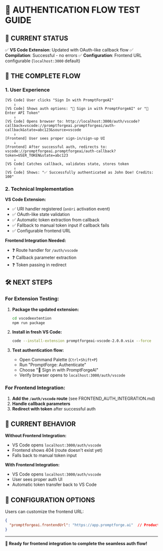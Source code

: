 # 🧪 **AUTHENTICATION FLOW TEST GUIDE**

## 🎯 **CURRENT STATUS**
✅ **VS Code Extension**: Updated with OAuth-like callback flow
✅ **Compilation**: Successful - no errors
✅ **Configuration**: Frontend URL configurable (`localhost:3000` default)

## 🔄 **THE COMPLETE FLOW**

### **1. User Experience**
```
[VS Code] User clicks "Sign In with PromptForgeAI"
    ↓
[VS Code] Shows auth options: "🔐 Sign in with PromptForgeAI" or "🔑 Enter API Token"
    ↓
[VS Code] Opens browser to: http://localhost:3000/auth/vscode?callback=vscode://promptforgeai.promptforgeai/auth-callback&state=abc123&source=vscode
    ↓
[Frontend] User sees proper sign-in/sign-up UI
    ↓
[Frontend] After successful auth, redirects to: vscode://promptforgeai.promptforgeai/auth-callback?token=USER_TOKEN&state=abc123
    ↓
[VS Code] Catches callback, validates state, stores token
    ↓
[VS Code] Shows: "✅ Successfully authenticated as John Doe! Credits: 100"
```

### **2. Technical Implementation**

**VS Code Extension:**
- ✅ URI handler registered (`onUri` activation event)
- ✅ OAuth-like state validation
- ✅ Automatic token extraction from callback
- ✅ Fallback to manual token input if callback fails
- ✅ Configurable frontend URL

**Frontend Integration Needed:**
- ❓ Route handler for `/auth/vscode`
- ❓ Callback parameter extraction
- ❓ Token passing in redirect

## 🛠️ **NEXT STEPS**

### **For Extension Testing:**
1. **Package the updated extension:**
   ```bash
   cd vscodeextention
   npm run package
   ```

2. **Install in fresh VS Code:**
   ```bash
   code --install-extension promptforgeai-vscode-2.0.0.vsix --force
   ```

3. **Test authentication flow:**
   - Open Command Palette (`Ctrl+Shift+P`)
   - Run "PromptForge: Authenticate"
   - Choose "🔐 Sign in with PromptForgeAI"
   - Verify browser opens to `localhost:3000/auth/vscode`

### **For Frontend Integration:**
1. **Add the `/auth/vscode` route** (see FRONTEND_AUTH_INTEGRATION.md)
2. **Handle callback parameters** 
3. **Redirect with token** after successful auth

## 🚨 **CURRENT BEHAVIOR**

**Without Frontend Integration:**
- VS Code opens `localhost:3000/auth/vscode`
- Frontend shows 404 (route doesn't exist yet)
- Falls back to manual token input

**With Frontend Integration:**
- VS Code opens `localhost:3000/auth/vscode`
- User sees proper auth UI
- Automatic token transfer back to VS Code

## 🔧 **CONFIGURATION OPTIONS**

Users can customize the frontend URL:
```json
{
  "promptforgeai.frontendUrl": "https://app.promptforge.ai"  // Production
}
```

---

**🎉 Ready for frontend integration to complete the seamless auth flow!**
